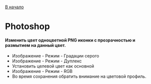 [В начало](README.md)

# Photoshop

#### Изменить цвет одноцветной PNG иконки с прозрачностью и размытием на данный цвет.
- Изображение - Режим - Градации серого
- Изображение - Режим - Дуплекс
- Установить целевой цвет как основной
- Изображение - Режим - RGB
- Во время сохранения обратить внимание на цветовой профиль.
